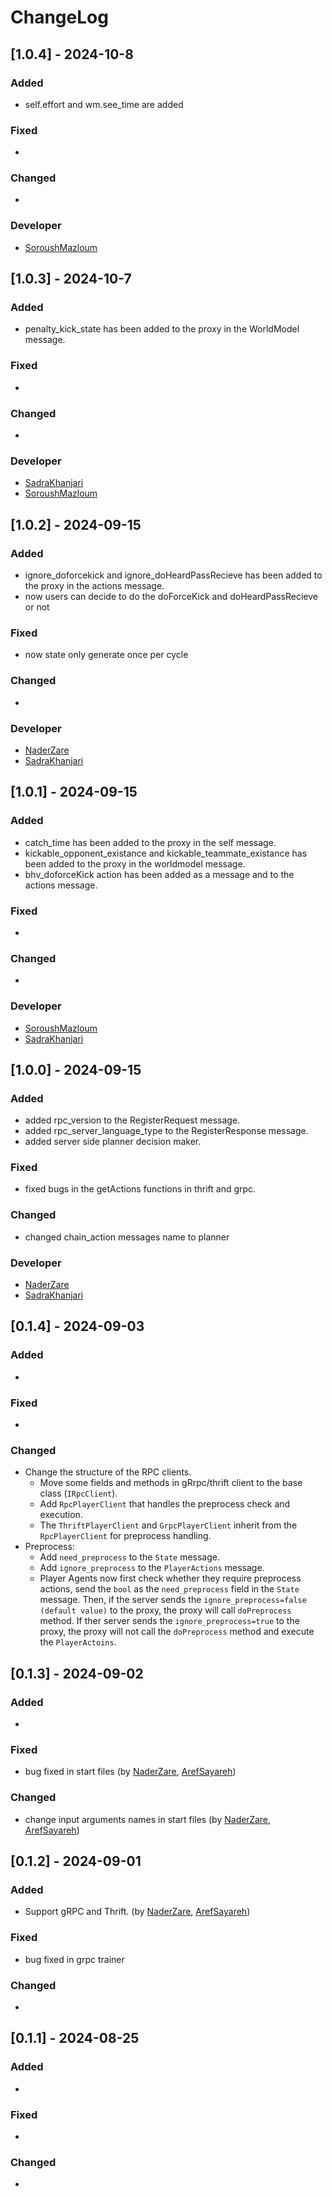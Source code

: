 # ChangeLog

## [1.0.4] - 2024-10-8

### Added
- self.effort and wm.see_time are added

### Fixed
-

### Changed
- 

### Developer 
- [SoroushMazloum](https://github.com/SoroushMazloum)


## [1.0.3] - 2024-10-7

### Added
- penalty_kick_state has been added to the proxy in the WorldModel message.

### Fixed
-

### Changed
- 

### Developer
- [SadraKhanjari](https://github.com/SK2iP)
- [SoroushMazloum](https://github.com/SoroushMazloum)


## [1.0.2] - 2024-09-15

### Added
- ignore_doforcekick and ignore_doHeardPassRecieve has been added to the proxy in the actions message.
- now users can decide to do the doForceKick and doHeardPassRecieve or not

### Fixed
- now state only generate once per cycle 

### Changed
- 

### Developer
- [NaderZare](https://github.com/naderzare)
- [SadraKhanjari](https://github.com/SK2iP)

## [1.0.1] - 2024-09-15

### Added
- catch_time has been added to the proxy in the self message.
- kickable_opponent_existance and kickable_teammate_existance has been added to the proxy in the worldmodel message.
- bhv_doforceKick action has been added as a message and to the actions message.

### Fixed
- 

### Changed
- 

### Developer
- [SoroushMazloum](https://github.com/SoroushMazloum)
- [SadraKhanjari](https://github.com/SK2iP)

## [1.0.0] - 2024-09-15

### Added
- added rpc_version to the RegisterRequest message.
- added rpc_server_language_type to the RegisterResponse message.
- added server side planner decision maker.

### Fixed
- fixed bugs in the getActions functions in thrift and grpc. 

### Changed
- changed chain_action messages name to planner

### Developer
- [NaderZare](https://github.com/naderzare)
- [SadraKhanjari](https://github.com/SK2iP)


## [0.1.4] - 2024-09-03

### Added
-

### Fixed
- 

### Changed
- Change the structure of the RPC clients.
    - Move some fields and methods in gRrpc/thrift client to the base class (```IRpcClient```).
    - Add ```RpcPlayerClient``` that handles the preprocess check and execution.
    - The ```ThriftPlayerClient``` and ```GrpcPlayerClient```  inherit from the ```RpcPlayerClient``` for preprocess handling.
- Preprocess:
    - Add ```need_preprocess``` to the ```State``` message.
    - Add ```ignore_preprocess``` to the ```PlayerActions``` message.
    - Player Agents now first check whether they require preprocess actions, send the ```bool``` as the ```need_preprocess``` field in the ```State``` message. Then, if the server sends the ```ignore_preprocess=false (default value)``` to the proxy, the proxy will call ```doPreprocess``` method. If ther server sends the ```ignore_preprocess=true``` to the proxy, the proxy will not call the ```doPreprocess``` method and execute the ```PlayerActoins```.


## [0.1.3] - 2024-09-02

### Added
- 

### Fixed
- bug fixed in start files (by [NaderZare](https://github.com/naderzare), [ArefSayareh](https://github.com/Arefsa78))

### Changed
- change input arguments names in start files (by [NaderZare](https://github.com/naderzare), [ArefSayareh](https://github.com/Arefsa78))


## [0.1.2] - 2024-09-01

### Added
- Support gRPC and Thrift. (by [NaderZare](https://github.com/naderzare), [ArefSayareh](https://github.com/Arefsa78))

### Fixed
- bug fixed in grpc trainer

### Changed
- 

## [0.1.1] - 2024-08-25

### Added
-

### Fixed
-

### Changed
-
